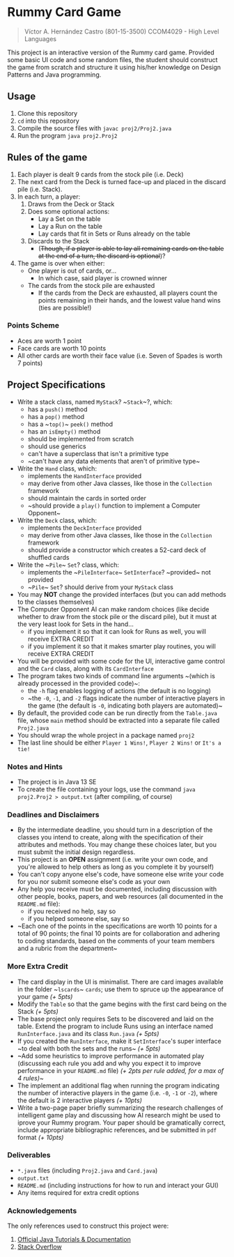 # Rummy Card Game

> Víctor A. Hernández Castro (801-15-3500)
> CCOM4029 - High Level Languages

This project is an interactive version of the Rummy card game. Provided some basic UI code and some random files, the student should construct the game from scratch and structure it using his/her knowledge on Design Patterns and Java programming.

## Usage

1. Clone this repository
2. `cd` into this repository
3. Compile the source files with `javac proj2/Proj2.java`
4. Run the program `java proj2.Proj2`

## Rules of the game

1. Each player is dealt 9 cards from the stock pile (i.e. Deck)
2. The next card from the Deck is turned face-up and placed in the discard pile (i.e. Stack).
3. In each turn, a player:
   1. Draws from the Deck or Stack
   2. Does some optional actions:
      - Lay a Set on the table
      - Lay a Run on the table
      - Lay cards that fit in Sets or Runs already on the table
   3. Discards to the Stack
      - (~~Though, if a player is able to lay all remaining cards on the table at the end of a turn, the discard is optional~~)?
4. The game is over when either:
   - One player is out of cards, or...
     - In which case, said player is crowned winner
   - The cards from the stock pile are exhausted
     - If the cards from the Deck are exhausted, all players count the points remaining in their hands, and the lowest value hand wins (ties are possible!)

### Points Scheme

- Aces are worth 1 point
- Face cards are worth 10 points
- All other cards are worth their face value (i.e. Seven of Spades is worth 7 points)

## Project Specifications

- Write a stack class, named `MyStack`? ~`Stack`~?, which:
  - has a `push()` method
  - has a `pop()` method
  - has a ~`top()`~ `peek()` method
  - has an `isEmpty()` method
  - should be implemented from scratch
  - should use generics
  - can't have a superclass that isn't a primitive type
  - ~can't have any data elements that aren't of primitive type~
- Write the `Hand` class, which:
  - implements the `HandInterface` provided
  - may derive from other Java classes, like those in the `Collection` framework
  - should maintain the cards in sorted order
  - ~should provide a `play()` function to implement a Computer Opponent~
- Write the `Deck` class, which:
  - implements the `DeckInterface` provided
  - may derive from other Java classes, like those in the `Collection` framework
  - should provide a constructor which creates a 52-card deck of shuffled cards
- Write the ~`Pile`~ `Set`? class, which:
  - implements the ~`PileInterface`~ `SetInterface`? ~provided~ not provided
  - ~`Pile`~ `Set`? should derive from your `MyStack` class
- You may **NOT** change the provided interfaces (but you can add methods to the classes themselves)
- The Computer Opponent AI can make random choices (like decide whether to draw from the stock pile or the discard pile), but it must at the very least look for Sets in the hand...
  - if you implement it so that it can look for Runs as well, you will receive EXTRA CREDIT
  - if you implement it so that it makes smarter play routines, you will receive EXTRA CREDIT
- You will be provided with some code for the UI, interactive game control and the `Card` class, along with its `CardInterface`
- The program takes two kinds of command line arguments ~(which is already processed in the provided code)~:
  - the `-h` flag enables logging of actions (the default is no logging)
  - ~the `-0`, `-1`, and `-2` flags indicate the number of interactive players in the game (the default is `-0`, indicating both players are automated)~
- By default, the provided code can be run directly from the `Table.java` file, whose `main` method should be extracted into a separate file called `Proj2.java`
- You should wrap the whole project in a package named `proj2`
- The last line should be either `Player 1 Wins!`, `Player 2 Wins!` or `It's a tie!`

### Notes and Hints

- The project is in Java 13 SE
- To create the file containing your logs, use the command `java proj2.Proj2 > output.txt` (after compiling, of course)

### Deadlines and Disclaimers

- By the intermediate deadline, you should turn in a description of the classes you intend to create, along with the specification of their attributes and methods. You may change these choices later, but you must submit the initial design regardless.
- This project is an **OPEN** assignment (i.e. write your own code, and you're allowed to help others as long as you complete it by yourself)
- You can't copy anyone else's code, have someone else write your code for you nor submit someone else's code as your own
- Any help you receive must be documented, including discussion with other people, books, papers, and web resources (all documented in the `README.md` file):
  - if you received no help, say so
  - if you helped someone else, say so
- ~Each one of the points in the specifications are worth 10 points for a total of 90 points; the final 10 points are for collaboration and adhering to coding standards, based on the comments of your team members and a rubric from the department~

### More Extra Credit

- The card display in the UI is minimalist. There are card images available in the folder ~`lscards`~ `cards`; use them to spruce up the appearance of your game _(+ 5pts)_
- Modify the `Table` so that the game begins with the first card being on the Stack _(+ 5pts)_
- The base project only requires Sets to be discovered and laid on the table. Extend the program to include Runs using an interface named `RunInterface.java` and its class `Run.java` _(+ 5pts)_
- If you created the `RunInterface`, make it `SetInterface`'s super interface ~to deal with both the sets and the runs~ _(+ 5pts)_
- ~Add some heuristics to improve performance in automated play (discussing each rule you add and why you expect it to improve performance in your `README.md` file) _(+ 2pts per rule added, for a max of 4 rules)_~
- The implement an additional flag when running the program indicating the number of interactive players in the game (i.e. `-0`, `-1` or `-2`), where the default is 2 interactive players _(+ 10pts)_
- Write a two-page paper briefly summarizing the research challenges of intelligent game play and discussing how AI research might be used to iprove your Rummy program. Your paper should be gramatically correct, include appropriate bibliographic references, and be submitted in `pdf` format _(+ 10pts)_

### Deliverables

- `*.java` files (including `Proj2.java` and `Card.java`)
- `output.txt`
- `README.md` (including instructions for how to run and interact your GUI)
- Any items required for extra credit options

### Acknowledgements

The only references used to construct this project were:

1. [Official Java Tutorials & Documentation](https://docs.oracle.com)
2. [Stack Overflow](https://stackoverflow.com)
